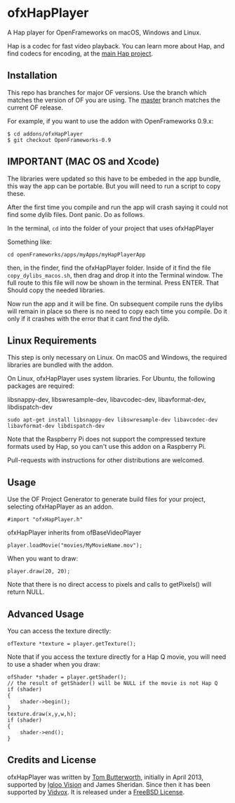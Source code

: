 # ofxHapPlayer


A Hap player for OpenFrameworks on macOS, Windows and Linux.

Hap is a codec for fast video playback. You can learn more about Hap, and find codecs for encoding, at the [main Hap project](https://github.com/Vidvox/hap).


## Installation


This repo has branches for major OF versions. Use the branch which matches the version of OF you are using. The [master](https://github.com/bangnoise/ofxHapPlayer/tree/master) branch matches the current OF release.

For example, if you want to use the addon with OpenFrameworks 0.9.x:

    $ cd addons/ofxHapPlayer
    $ git checkout OpenFrameworks-0.9

## IMPORTANT (MAC OS and Xcode)
The libraries were updated so this have to be embeded in the app bundle, this way the app can be portable.
But you will need to run a script to copy these.

After the first time you compile and run the app will crash saying it could not find some dylib files. Dont panic. Do as follows.

In the terminal, `cd` into the folder of your project that uses ofxHapPlayer


Something like:

```
cd openFrameworks/apps/myApps/myHapPlayerApp
```

then, in the finder, find the ofxHapPlayer folder.
Inside of it find the file `copy_dylibs_macos.sh`, then drag and drop it into the Terminal window. The full route to this file will now be shown in the terminal. Press ENTER. 
That Should copy the needed libraries.

Now run the app and it will be fine.
On subsequent compile runs the dylibs will remain in place so there is no need to copy each time you compile. Do it only if it crashes with the error that it cant find the dylib.



## Linux Requirements


This step is only necessary on Linux. On macOS and Windows, the required libraries are bundled with the addon.

On Linux, ofxHapPlayer uses system libraries. For Ubuntu, the following packages are required:

libsnappy-dev, libswresample-dev, libavcodec-dev, libavformat-dev, libdispatch-dev

    sudo apt-get install libsnappy-dev libswresample-dev libavcodec-dev libavformat-dev libdispatch-dev

Note that the Raspberry Pi does not support the compressed texture formats used by Hap, so you can't use this addon on a Raspberry Pi.

Pull-requests with instructions for other distributions are welcomed.


## Usage


Use the OF Project Generator to generate build files for your project, selecting ofxHapPlayer as an addon.

    #import "ofxHapPlayer.h"

ofxHapPlayer inherits from ofBaseVideoPlayer

    player.loadMovie("movies/MyMovieName.mov");

When you want to draw:

	player.draw(20, 20);

Note that there is no direct access to pixels and calls to getPixels() will return NULL.

## Advanced Usage


You can access the texture directly:

	ofTexture *texture = player.getTexture();

Note that if you access the texture directly for a Hap Q movie, you will need to use a shader when you draw:

    ofShader *shader = player.getShader();
    // the result of getShader() will be NULL if the movie is not Hap Q
    if (shader)
    {
        shader->begin();
    }
	texture.draw(x,y,w,h);
    if (shader)
    {
        shader->end();
    }
    
## Credits and License

ofxHapPlayer was written by [Tom Butterworth](http://kriss.cx/tom), initially in April 2013, supported by [Igloo Vision](http://www.igloovision.com/) and James Sheridan. Since then it has been supported by [Vidvox](http://vidvox.net/). It is released under a [FreeBSD License](http://github.com/bangnoise/ofxHapPlayer/blob/master/LICENSE).
